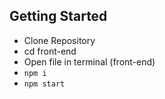
## Getting Started

- Clone Repository
- cd front-end
- Open file in terminal (front-end)
- `npm i`
- `npm start`

